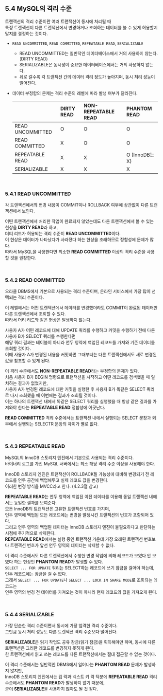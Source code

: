 ## 5.4 MySQL의 격리 수준
트랜잭션의 격리 수준이란 여러 트랜잭션이 동시에 처리될 때 <br>
특정 트랜잭션이 다른 트랜잭션에서 변경하거나 조회하는 데이터를 볼 수 있게 허용할지 말지를 결정하는 것이다.

- `READ UNCOMMITTED`, `READ COMMITTED`, `REPEATABLE READ`, `SERIALIZABLE`
  - READ UNCOMMITTED는 일반적인 데이터베이스에서 거의 사용하지 않는다. (DIRTY READ)
  - SERIALIZABLE은 동시성이 중요한 데이터베이스에서는 거의 사용하지 않는다.
  - 뒤로 갈수록 각 트랜잭션 간의 데이터 격리 정도가 높아지며, 동시 처리 성능이 떨어진다.
- 데이터 부정합의 문제는 격리 수준의 레벨에 따라 발생 여부가 달라진다.
  
   ㅤ | DIRTY READ | NON-REPEATABLE READ | PHANTOM READ
    :--- | :--- | :--- | :---
    READ UNCOMMITTED | O | O | O
    READ COMMITTED | X | O | O
    REPEATABLE READ | X | X | O (InnoDB는 X)
    SERIALIZABLE | X | X | X

<br>

### 5.4.1 READ UNCOMMITTED
각 트랜잭션에서의 변경 내용이 COMMIT이나 ROLLBACK 여부에 상관없이 다른 트랜잭션에서 보인다. <br>

어떤 트랜잭션에서 처리한 작업이 완료되지 않았는데도 다른 트랜잭션에서 볼 수 있는 현상을 **DIRTY READ**라 하고, <br>
더티 리드가 허용되는 격리 수준이 **READ UNCOMMITTED**이다. <br>
이 현상은 데이터가 나타났다가 사라졌다 하는 현상을 초래하므로 정합성에 문제가 많다. <br>
따라서 MySQL을 사용한다면 최소한 **READ COMMITTED** 이상의 격리 수준을 사용할 것을 권장한다.

<br>

### 5.4.2 READ COMMITTED
오라클 DBMS에서 기본으로 사용되는 격리 수준이며, 온라인 서비스에서 가장 많이 선택되는 격리 수준이다. <br>

이 레벨에서는 어떤 트랜잭션에서 데이터를 변경했더라도 COMMIT이 완료된 데이터만 다른 트랜잭션에서 조회할 수 있다. <br>
따라서 더티 리드와 같은 현상은 발생하지 않는다. <br>

사용자 A가 어떤 레코드에 대해 UPDATE 쿼리를 수행하고 커밋을 수행하기 전에 다른 사용자 B가 SELECT 쿼리를 수행한다면 <br>
해당 쿼리 결과는 테이블이 아니라 언두 영역에 백업된 레코드를 가져와 기존 데이터를 조회할 것이다. <br>
이때 사용자 A가 변경된 내용을 커밋하면 그때부터는 다른 트랜잭션에서도 새로 변경된 값을 참조할 수 있게 된다. <br>

이 격리 수준에서도 **NON-REPEATABLE READ**라는 부정합의 문제가 있다. <br>
처음 사용자 B가 BEGIN 명령으로 트랜잭션을 시작하고 어떤 레코드를 검색했을 때 일치하는 결과가 없었지만, <br>
사용자 A가 변경된 레코드에 대한 커밋을 실행한 후 사용자 B가 똑같은 SELECT 쿼리로 다시 조회했을 때 이번에는 결과가 조회될 것이다. <br>
이는 하나의 트랜잭션 내에서 똑같은 SELECT 쿼리를 실행했을 때 항상 같은 결과를 가져와야 한다는 **REPEATABLE READ** 정합성에 어긋난다. <br>

**READ COMMITTED** 격리 수준에서는 트랜잭션 내에서 실행되는 SELECT 문장과 외부에서 실행되는 SELECTR 문장의 차이가 별로 없다.

<br>

### 5.4.3 REPEATABLE READ
MySQL의 InnoDB 스토리지 엔진에서 기본으로 사용되는 격리 수준이다. <br>
바이너리 로그를 가진 MySQL 서버에서는 최소 해당 격리 수준 이상을 사용해야 한다. <br>

InnoDB 스토리지 엔진은 트랜잭션이 ROLLBACK될 가능성에 대비해 변경되기 전 레코드를 언두 공간에 백업해두고 실제 레코드 값을 변경한다. <br>
이러한 변경 방식을 MVCC라고 한다. (4.2.3절 참고) <br>

**REPEATABLE READ**는 언두 영역에 백업된 이전 데이터를 이용해 동일 트랜잭션 내에서는 동일한 결과를 보여준다. <br>
모든 InnoDB의 트랜잭션은 고유한 트랜잭션 번호를 가지며, <br>
언두 영역에 백업된 모든 레코드에는 변경을 발생시킨 트랜잭션의 번호가 포함되어 있다. <br>
그리고 언두 영역의 백업된 데이터는 InnoDB 스토리지 엔진이 불필요하다고 판단하는 시점에 주기적으로 삭제한다. <br>
**REPEATABLE READ**에서는 실행 중인 트랜잭션 가운데 가장 오래된 트랜잭션 번호보다 트랜잭션 번호가 앞선 언두 영역의 데이터는 삭제할 수 없다. <br>

이 격리 수준에서도 다른 트랜잭션에서 수행한 변경 작업에 의해 레코드가 보였다 안 보였다 하는 현상인 **PHANTOM READ**가 발생할 수 있다. <br>
`SELECT ... FOR UPDATE` 쿼리는 SELECT하는 레코드에 쓰기 잠금을 걸어야 하는데, 언두 레코드에는 잠금을 걸 수 없다. <br>
그래서 `SELECT ... FOR UPDATE`나 `SELECT ... LOCK IN SHARE MODE`로 조회되는 레코드는 <br>
언두 영역의 변경 전 데이터를 가져오는 것이 아니라 현재 레코드의 값을 가져오게 된다.

<br>

### 5.4.4 SERIALIZABLE
가장 단순한 격리 수준이면서 동시에 가장 엄격한 격리 수준이다. <br>
그만큼 동시 처리 성능도 다른 트랜잭션 격리 수준보다 떨어진다. <br>

**SERIALIZABLE**은 읽기 작업도 공유 잠금(읽기 잠금)을 획득해야만 하며, 동시에 다른 트랜잭션은 그러한 레코드를 변경하지 못하게 된다. <br>
한 트랜잭션에서 읽고 쓰는 레코드를 다른 트랜잭션에서는 절대 접근할 수 없는 것이다. <br>

이 격리 수준에서는 일반적인 DBMS에서 일어나는 **PHANTOM READ** 문제가 발생하지 않지만, <br>
InnoDB 스토리지 엔진에서는 갭 락과 넥스트 키 락 덕분에 **REPEATABLE READ** 격리 수준에서도 **PHANTOM READ**가 발생하지 않기 때문에, <br>
굳이 **SERIALIZABLE**을 사용하지 않아도 될 것 같다.
